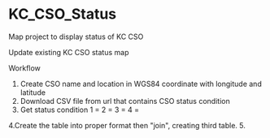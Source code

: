 KC_CSO_Status
=============

Map project to display status of KC CSO

Update existing KC CSO status map

Workflow

1. Create CSO name and location in WGS84 coordinate with longitude and latitude
2. Download CSV file from url that contains CSO status condition
3. Get status condition 
    1 = 
    2 =
    3 =
    4 = 

4.Create the table into proper format then "join", creating third table. 
5. 


